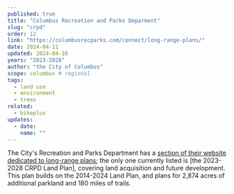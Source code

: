 ```yaml
---
published: true
title: "Columbus Recreation and Parks Deparment"
slug: "crpd"
order: 12
link: "https://columbusrecparks.com/connect/long-range-plans/"
date: 2024-04-11
updated: 2024-04-16
years: "2023-2028"
author: "the City of Columbus"
scope: columbus # regional
tags:
  - land use
  - environment
  - trees
related:
  - bikeplus
updates:
  - date:
    name: ""
---
```


The City's Recreation and Parks Department has a [section of their website dedicated to long-range plans](https://columbusrecparks.com/connect/long-range-plans/); the only one currently listed is [the 2023-2028 CRPD Land Plan], covering land acquisition and future development. This plan builds on the 2014-2024 Land Plan, and plans for 2,874 acres of additional parkland and 180 miles of trails.
